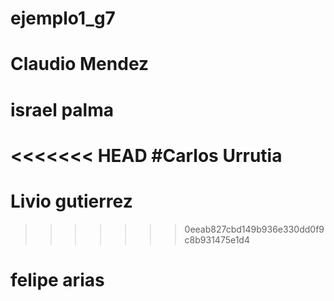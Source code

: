 # ejemplo1_g7
# Claudio Mendez

# israel palma
<<<<<<< HEAD
#Carlos Urrutia
=======
# Livio gutierrez
>>>>>>> 0eeab827cbd149b936e330dd0f9c8b931475e1d4










# felipe arias